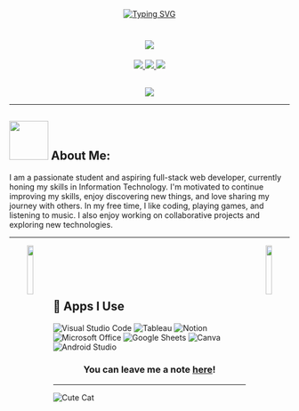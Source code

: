 <div align="center">
    <!-- Header Image with Typing SVG Animation -->
    <a href="https://git.io/typing-svg"><img src="https://readme-typing-svg.herokuapp.com?font=ARIAL+BLACK&weight=900&size=30&duration=3000&pause=1000&color=00F758&width=600&lines=Hi+there%2C+I'm+Alief+Badri+Tamam+%F0%9F%91%8B" alt="Typing SVG" /></a>
</div>

<h1 align="center">
    <img src="https://readme-typing-svg.herokuapp.com?font=Fira+Code&weight=700&size=24&pause=1000&color=36BCF7FF&center=true&width=1000&height=52&lines=Hi+There!!+Happy+To+Meet+You.+I'm+Alief+Badri+Tamam">
</h1>

<div align="center">
  <p>
    <a href="https://www.instagram.com/yourusername/"><img src="https://img.shields.io/badge/Instagram-E4405F?style=for-the-badge&logo=instagram&logoColor=white"/> </a>
    <a href="mailto:your-email@gmail.com"><img src="https://img.shields.io/badge/Gmail-D14836?style=for-the-badge&logo=gmail&logoColor=white"/> </a>
    <a href="https://www.spotify.com/id-id/account/overview/" target="_blank">
        <img src="https://img.shields.io/badge/Spotify-1ED760?&style=for-the-badge&logo=spotify&logoColor=white" target="_blank">
    </a>
  </p>
  <br>
  
  <a href="https://github.com/AliefBadriTamam/github-profile-views-counter">
    <img src="https://komarev.com/ghpvc/?username=AliefBadriTamam&style=for-the-badge">
  </a>
</div>

---

## <img src="https://media.giphy.com/media/lGhBlBMIN2XsEteTN3/giphy.gif" width="70"> **About Me:**

I am a passionate student and aspiring full-stack web developer, currently honing my skills in Information Technology. I'm motivated to continue improving my skills, enjoy discovering new things, and love sharing my journey with others. In my free time, I like coding, playing games, and listening to music. I also enjoy working on collaborative projects and exploring new technologies.

---

<div align="center">
    <img align="left" width="15%" height="15%" src="https://media.giphy.com/media/hiJ9ypGI5tIKdwKoK2/giphy.gif">
    <img align="right" width="15%" height="15%" src="https://cdn.dribbble.com/users/6620596/screenshots/14792345/media/af61fa935b055891cb800a9e41ebb747.gif">
</div>

<br><br><br><br> <!-- Spasi tambahan agar teks berikutnya tidak menempel pada GIF -->

## 📱 Apps I Use

![Visual Studio Code](https://img.shields.io/badge/Visual_Studio_Code-0078D4?style=for-the-badge&logo=visual%20studio%20code&logoColor=white)
![Tableau](https://img.shields.io/badge/Tableau-0077B5?style=for-the-badge&logo=tableau&logoColor=white)
![Notion](https://img.shields.io/badge/Notion-000000?style=for-the-badge&logo=notion&logoColor=white)
![Microsoft Office](https://img.shields.io/badge/Microsoft_Office-D83B01?style=for-the-badge&logo=microsoft-office&logoColor=white)
![Google Sheets](https://img.shields.io/badge/Google%20Sheets-34A853?style=for-the-badge&logo=google-sheets&logoColor=white)
![Canva](https://img.shields.io/badge/Canva-%2300C4CC.svg?&style=for-the-badge&logo=Canva&logoColor=white)
![Android Studio](https://img.shields.io/badge/Android%20Studio-3DDC84?style=for-the-badge&logo=android-studio&logoColor=white)

<h3 align="center">You can leave me a note <a href="https://github.com/AliefBadriTamam/AliefBadriTamam/issues/new?template=guestbook-entry.md">here</a>!</h3>

---

![Cute Cat](https://your-cat-image-url.com) <!-- Anda bisa mengganti URL gambar kucing -->
